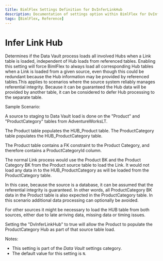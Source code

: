 ```yaml
---
title: BimlFlex Settings Definition for DvInferLinkHub
description: Documentation of settings option within BimlFlex for DvInferLinkHub
tags: [BimlFlex, Reference]
---
```


# Infer Link Hub

Determines if the Data Vault process loads all involved Hubs when a Link table is loaded, independent of Hub loads from referenced tables. Enabling this setting will force BimlFlex to always load all corresponding Hub tables when a Link is loaded from a given source, even though this could be redundant because the Hub information may be provided by referenced tables.This applies to scenarios where the source system reliably manages referential integrity. Because it can be guaranteed the Hub data will be provided by another table, it can be considered to defer Hub processing to the separate table.

Sample Scenario:

A source to staging to Data Vault load is done on the "Product" and "ProductCategory" tables from AdventureWorksLT.

The Product table populates the HUB_Product table. The ProductCategory table populates the HUB_ProductCategory table.

The Product table contains a FK constraint to the Product Category, and therefore contains a ProductCategoryId column.

The normal Link process would use the Product BK and the Product Category BK from the Product source table to load the Link. It would not load any data in to the HUB_ProductCategory as will be loaded from the ProductCategory table.

In this case, because the source is a database, it can be assumed that the referential integrity is guaranteed. In other words, all ProductCategory BK data in the Product table is also expected in the ProductCategory table. In this scenario additional data processing can optionally be avoided.

For other sources it might be necessary to load the HUB table from both sources, either due to late arriving data, missing data or timing issues.

Setting the "DvInferLinkHub" to true will allow the Product to populate the ProductCategory Hub as part of that source table load.

Notes:

* This setting is part of the *Data Vault* settings category.
* The default value for this setting is `N`.

